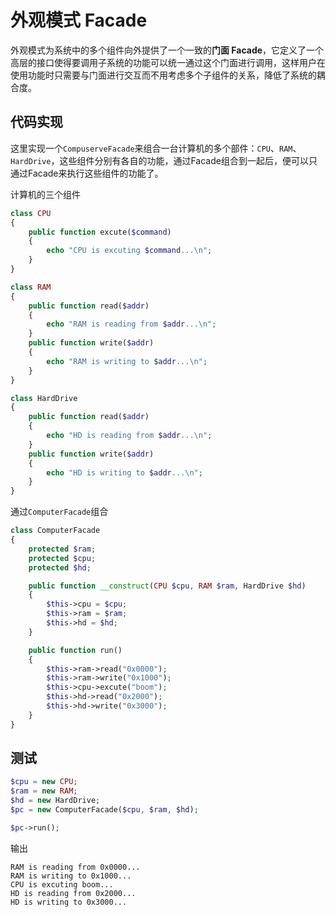 # 外观模式 Facade

外观模式为系统中的多个组件向外提供了一个一致的**门面 Facade**，它定义了一个高层的接口使得要调用子系统的功能可以统一通过这个门面进行调用，这样用户在使用功能时只需要与门面进行交互而不用考虑多个子组件的关系，降低了系统的耦合度。

## 代码实现
这里实现一个`CompuserveFacade`来组合一台计算机的多个部件：`CPU`、`RAM`、`HardDrive`，这些组件分别有各自的功能，通过Facade组合到一起后，便可以只通过Facade来执行这些组件的功能了。

计算机的三个组件

```php
class CPU
{
    public function excute($command)
    {
        echo "CPU is excuting $command...\n";
    }
}

class RAM
{
    public function read($addr)
    {
        echo "RAM is reading from $addr...\n";
    }
    public function write($addr)
    {
        echo "RAM is writing to $addr...\n";
    }
}

class HardDrive
{
    public function read($addr)
    {
        echo "HD is reading from $addr...\n";
    }
    public function write($addr)
    {
        echo "HD is writing to $addr...\n";
    }
}
```

通过`ComputerFacade`组合

```php
class ComputerFacade
{
    protected $ram;
    protected $cpu;
    protected $hd;

    public function __construct(CPU $cpu, RAM $ram, HardDrive $hd)
    {
        $this->cpu = $cpu;
        $this->ram = $ram;
        $this->hd = $hd;
    }

    public function run()
    {
        $this->ram->read("0x0000");
        $this->ram->write("0x1000");
        $this->cpu->excute("boom");
        $this->hd->read("0x2000");
        $this->hd->write("0x3000");
    }
}
```

## 测试

```php
$cpu = new CPU;
$ram = new RAM;
$hd = new HardDrive;
$pc = new ComputerFacade($cpu, $ram, $hd);

$pc->run();
```

输出

```
RAM is reading from 0x0000...
RAM is writing to 0x1000...
CPU is excuting boom...
HD is reading from 0x2000...
HD is writing to 0x3000...
```

